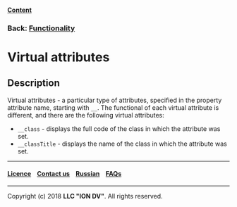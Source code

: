 #### [Content](/docs/en/index.md)

### Back: [Functionality](/docs/en/2_system_description/functionality/functionality.md)

# Virtual attributes

## Description

Virtual attributes - a particular type of attributes, specified in the property attribute name, starting with `__`. The functional of each virtual attribute is different, and there are the following virtual attributes:

- `__class` - displays the full code of the class in which the attribute was set.
- `__classTitle` - displays the name of the class in which the attribute was set.

--------------------------------------------------------------------------  


 #### [Licence](/LICENCE.md) &ensp;  [Contact us](https://iondv.com) &ensp;  [Russian](\docs\ru\2_system_description\functionality\virtual_attr.md)   &ensp; [FAQs](/faqs.md)          



--------------------------------------------------------------------------  

Copyright (c) 2018 **LLC "ION DV"**.
All rights reserved. 
